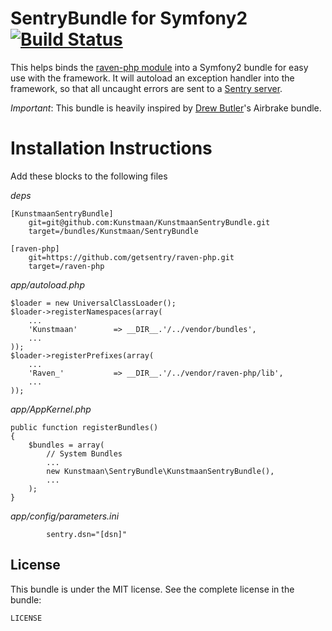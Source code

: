 SentryBundle for Symfony2 [![Build Status](https://secure.travis-ci.org/Kunstmaan/KunstmaanSentryBundle.png?branch=master)](http://travis-ci.org/Kunstmaan/KunstmaanSentryBundle)
================================

This helps binds the [raven-php module](https://github.com/getsentry/raven-php) into a Symfony2 bundle for easy use with the framework. It will autoload an exception handler into the framework, so that all uncaught errors are sent to a [Sentry server](https://www.getsentry.com).

*Important*: This bundle is heavily inspired by [Drew Butler](https://github.com/nodrew)'s Airbrake bundle.

Installation Instructions
=========================

Add these blocks to the following files

*deps*

```
[KunstmaanSentryBundle]
    git=git@github.com:Kunstmaan/KunstmaanSentryBundle.git
    target=/bundles/Kunstmaan/SentryBundle

[raven-php]
    git=https://github.com/getsentry/raven-php.git
    target=/raven-php
```

*app/autoload.php*

```
$loader = new UniversalClassLoader();
$loader->registerNamespaces(array(
    ...
    'Kunstmaan'        => __DIR__.'/../vendor/bundles',
    ...
));
$loader->registerPrefixes(array(
    ...
    'Raven_'           => __DIR__.'/../vendor/raven-php/lib',
    ...
));
```

*app/AppKernel.php*

```
public function registerBundles()
{
    $bundles = array(
        // System Bundles
        ...
        new Kunstmaan\SentryBundle\KunstmaanSentryBundle(),
        ...
    );
}
```

*app/config/parameters.ini*

```
        sentry.dsn="[dsn]"
```

License
-------

This bundle is under the MIT license. See the complete license in the bundle:

    LICENSE
